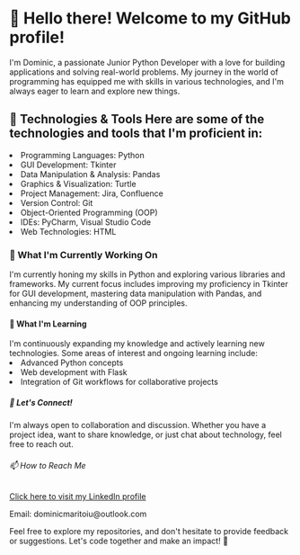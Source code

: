 <h1>👋 Hello there! Welcome to my GitHub profile! </h1>
<p>I'm Dominic, a passionate Junior Python Developer with a love for building applications and solving real-world problems. My journey in the world of programming has equipped me with skills in various technologies, and I'm always eager to learn and explore new things.</p>

<h2>🔧 Technologies & Tools
Here are some of the technologies and tools that I'm proficient in: </h2>

<li>Programming Languages: Python</li>
<li>GUI Development: Tkinter</li>
<li>Data Manipulation & Analysis: Pandas</li>
<li>Graphics & Visualization: Turtle</li>
<li>Project Management: Jira, Confluence</li>
<li>Version Control: Git</li>
<li>Object-Oriented Programming (OOP)</li>
<li>IDEs: PyCharm, Visual Studio Code</li>
<li>Web Technologies: HTML</li>
<h3>🚀 What I'm Currently Working On</h3>
<p>I'm currently honing my skills in Python and exploring various libraries and frameworks. My current focus includes improving my proficiency in Tkinter for GUI development, mastering data manipulation with Pandas, and enhancing my understanding of OOP principles.</p>

<h4>🌱 What I'm Learning</h4>
I'm continuously expanding my knowledge and actively learning new technologies. Some areas of interest and ongoing learning include:

<li>Advanced Python concepts</li>
<li>Web development with Flask</li>
<li>Integration of Git workflows for collaborative projects</li>
<h5>🤝 Let's Connect!</h5>
<p>I'm always open to collaboration and discussion. Whether you have a project idea, want to share knowledge, or just chat about technology, feel free to reach out.</p>

<h6>📫 How to Reach Me</h6>
<a href="https://www.linkedin.com/in/dominicmaritoiu/">Click here to visit my LinkedIn profile</a>
<p>Email: dominicmaritoiu@outlook.com </p>

<p>Feel free to explore my repositories, and don't hesitate to provide feedback or suggestions. Let's code together and make an impact! 🚀</p>
